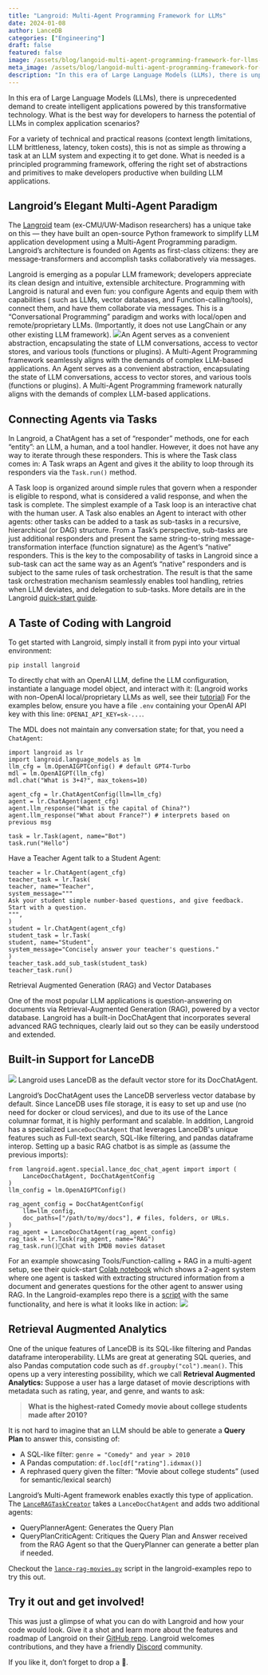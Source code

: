 ```yaml
---
title: "Langroid: Multi-Agent Programming Framework for LLMs"
date: 2024-01-08
author: LanceDB
categories: ["Engineering"]
draft: false
featured: false
image: /assets/blog/langoid-multi-agent-programming-framework-for-llms-e609377de227/preview-image.png
meta_image: /assets/blog/langoid-multi-agent-programming-framework-for-llms-e609377de227/preview-image.png
description: "In this era of Large Language Models (LLMs), there is unprecedented demand to create intelligent applications powered by this transformative technology."
---
```


In this era of Large Language Models (LLMs), there is unprecedented demand to create intelligent applications powered by this transformative technology. What is the best way for developers to harness the potential of LLMs in complex application scenarios?

For a variety of technical and practical reasons (context length limitations, LLM brittleness, latency, token costs), this is not as simple as throwing a task at an LLM system and expecting it to get done. What is needed is a principled programming framework, offering the right set of abstractions and primitives to make developers productive when building LLM applications.

## Langroid’s Elegant Multi-Agent Paradigm

The [Langroid](https://github.com/langroid/langroid) team (ex-CMU/UW-Madison researchers) has a unique take on this — they have built an open-source Python framework to simplify LLM application development using a Multi-Agent Programming paradigm. Langroid’s architecture is founded on Agents as first-class citizens: they are message-transformers and accomplish tasks collaboratively via messages.

Langroid is emerging as a popular LLM framework; developers appreciate its clean design and intuitive, extensible architecture. Programming with Langroid is natural and even fun: you configure Agents and equip them with capabilities ( such as LLMs, vector databases, and Function-calling/tools), connect them, and have them collaborate via messages. This is a “Conversational Programming” paradigm and works with local/open and remote/proprietary LLMs. (Importantly, it does not use LangChain or any other existing LLM framework).
![](https://miro.medium.com/v2/resize:fit:700/0*ZyNDw0VdCOT0n3eM.png)An Agent serves as a convenient abstraction, encapsulating the state of LLM conversations, access to vector stores, and various tools (functions or plugins). A Multi-Agent Programming framework seamlessly aligns with the demands of complex LLM-based applications.
An Agent serves as a convenient abstraction, encapsulating the state of LLM conversations, access to vector stores, and various tools (functions or plugins). A Multi-Agent Programming framework naturally aligns with the demands of complex LLM-based applications.

## Connecting Agents via Tasks

In Langroid, a ChatAgent has a set of “responder” methods, one for each “entity”: an LLM, a human, and a tool handler. However, it does not have any way to iterate through these responders. This is where the Task class comes in: A Task wraps an Agent and gives it the ability to loop through its responders via the `Task.run()` method.

A Task loop is organized around simple rules that govern when a responder is eligible to respond, what is considered a valid response, and when the task is complete. The simplest example of a Task loop is an interactive chat with the human user. A Task also enables an Agent to interact with other agents: other tasks can be added to a task as sub-tasks in a recursive, hierarchical (or DAG) structure. From a Task’s perspective, sub-tasks are just additional responders and present the same string-to-string message-transformation interface (function signature) as the Agent’s “native” responders. This is the key to the composability of tasks in Langroid since a sub-task can act the same way as an Agent’s “native” responders and is subject to the same rules of task orchestration. The result is that the same task orchestration mechanism seamlessly enables tool handling, retries when LLM deviates, and delegation to sub-tasks. More details are in the Langroid [quick-start guide](https://langroid.github.io/langroid/quick-start/).

## A Taste of Coding with Langroid

To get started with Langroid, simply install it from pypi into your virtual environment:

    pip install langroid

To directly chat with an OpenAI LLM, define the LLM configuration, instantiate a language model object, and interact with it: (Langroid works with non-OpenAI local/proprietary LLMs as well, see their [tutorial](https://langroid.github.io/langroid/tutorials/non-openai-llms/)) For the examples below, ensure you have a file `.env` containing your OpenAI API key with this line: `OPENAI_API_KEY=sk-...`.

The MDL does not maintain any conversation state; for that, you need a `ChatAgent`:

    import langroid as lr
    import langroid.language_models as lm
    llm_cfg = lm.OpenAIGPTConfig() # default GPT4-Turbo
    mdl = lm.OpenAIGPT(llm_cfg)
    mdl.chat("What is 3+4?", max_tokens=10)

    agent_cfg = lr.ChatAgentConfig(llm=llm_cfg)
    agent = lr.ChatAgent(agent_cfg)
    agent.llm_response("What is the capital of China?")
    agent.llm_response("What about France?") # interprets based on previous msg

    task = lr.Task(agent, name="Bot")
    task.run("Hello")

Have a Teacher Agent talk to a Student Agent:

    teacher = lr.ChatAgent(agent_cfg)
    teacher_task = lr.Task(
    teacher, name="Teacher",
    system_message="""
    Ask your student simple number-based questions, and give feedback.
    Start with a question.
    """,
    )
    student = lr.ChatAgent(agent_cfg)
    student_task = lr.Task(
    student, name="Student",
    system_message="Concisely answer your teacher's questions."
    )
    teacher_task.add_sub_task(student_task)
    teacher_task.run()

Retrieval Augmented Generation (RAG) and Vector Databases

One of the most popular LLM applications is question-answering on documents via Retrieval-Augmented Generation (RAG), powered by a vector database. Langroid has a built-in DocChatAgent that incorporates several advanced RAG techniques, clearly laid out so they can be easily understood and extended.

## Built-in Support for LanceDB

![](https://miro.medium.com/v2/resize:fit:500/1*1aHRaS2KR9jqGJlLiTo6CQ.jpeg)
Langroid uses LanceDB as the default vector store for its DocChatAgent.

Langroid’s DocChatAgent uses the LanceDB serverless vector database by default. Since LanceDB uses file storage, it is easy to set up and use (no need for docker or cloud services), and due to its use of the Lance columnar format, it is highly performant and scalable. In addition, Langroid has a specialized `LanceDocChatAgent` that leverages LanceDB's unique features such as Full-text search, SQL-like filtering, and pandas dataframe interop. Setting up a basic RAG chatbot is as simple as (assume the previous imports):

    from langroid.agent.special.lance_doc_chat_agent import import (
        LanceDocChatAgent, DocChatAgentConfig
    )
    llm_config = lm.OpenAIGPTConfig()

    rag_agent_config = DocChatAgentConfig(
        llm=llm_config,
        doc_paths=["/path/to/my/docs"], # files, folders, or URLs.
    )
    rag_agent = LanceDocChatAgent(rag_agent_config)
    rag_task = lr.Task(rag_agent, name="RAG")
    rag_task.run()📄Chat with IMDB movies dataset

For an example showcasing Tools/Function-calling + RAG in a multi-agent setup, see their quick-start [Colab notebook](https://colab.research.google.com/github/langroid/langroid/blob/main/examples/Langroid_quick_start.ipynb) which shows a 2-agent system where one agent is tasked with extracting structured information from a document and generates questions for the other agent to answer using RAG. In the Langroid-examples repo there is a [script](https://github.com/langroid/langroid-examples/blob/main/examples/docqa/chat_multi_extract.py) with the same functionality, and here is what it looks like in action:
![](https://miro.medium.com/v2/resize:fit:700/0*o47mJpw_AbdhgJi5.gif)
## Retrieval Augmented Analytics

One of the unique features of LanceDB is its SQL-like filtering and Pandas dataframe interoperability. LLMs are great at generating SQL queries, and also Pandas computation code such as `df.groupby("col").mean()`. This opens up a very interesting possibility, which we call **Retrieval Augmented Analytics:** Suppose a user has a large dataset of movie descriptions with metadata such as rating, year, and genre, and wants to ask:

> **What is the highest-rated Comedy movie about college students made after 2010?**

It is not hard to imagine that an LLM should be able to generate a **Query Plan** to answer this, consisting of:

- A SQL-like filter: `genre = "Comedy" and year > 2010`
- A Pandas computation: `df.loc[df["rating"].idxmax()]`
- A rephrased query given the filter: “Movie about college students” (used for semantic/lexical search)

Langroid’s Multi-Agent framework enables exactly this type of application. The [`LanceRAGTaskCreator`](https://github.com/langroid/langroid/blob/main/langroid/agent/special/lance_rag/lance_rag_task.py) takes a `LanceDocChatAgent` and adds two additional agents:

- QueryPlannerAgent: Generates the Query Plan
- QueryPlanCriticAgent: Critiques the Query Plan and Answer received from the RAG Agent so that the QueryPlanner can generate a better plan if needed.

Checkout the [`lance-rag-movies.py`](https://github.com/langroid/langroid-examples/blob/main/examples/docqa/lance-rag-movies.py) script in the langroid-examples repo to try this out.

## Try it out and get involved!

This was just a glimpse of what you can do with Langroid and how your code would look. Give it a shot and learn more about the features and roadmap of Langroid on their [GitHub repo](https://github.com/langroid/langroid). Langroid welcomes contributions, and they have a friendly [Discord](https://discord.gg/ZU36McDgDs) community.

If you like it, don’t forget to drop a 🌟.
